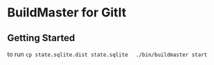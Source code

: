 

BuildMaster for GitIt
=====================

Getting Started
---------------
to run
`cp state.sqlite.dist state.sqlite`
`  ./bin/buildmaster start`
